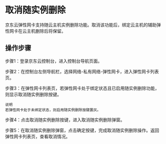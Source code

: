 # 取消随实例删除

京东云弹性网卡支持随云主机实例删除功能。取消该功能后，绑定云主机的辅助弹性网卡在云主机删除后将保留。

## 操作步骤

步骤1：登录京东云控制台，进入控制台导航页面。

步骤2：在控制台左侧导航栏，选择网络-私有网络-弹性网卡，进入弹性网卡列表页。

步骤3：在弹性网卡列表页，若弹性网卡处于绑定状态且已启用随实例删除功能，则显示取消随实例删除按键。

	说明
	若弹性网卡处于未绑定状态，则启用随实例删除按键置灰。

步骤4：点击取消随实例删除按键，进入取消随实例删除弹窗。

步骤5：在取消随实例删除弹窗，点击确定按键，完成取消随实例删除操作。返回弹性网卡列表页，查看取消情况。

